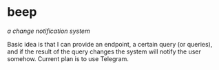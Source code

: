 # beep
_a change notification system_

Basic idea is that I can provide an endpoint, a certain query (or queries), and if the result of the query changes the system will notify the user somehow. Current plan is to use Telegram.
